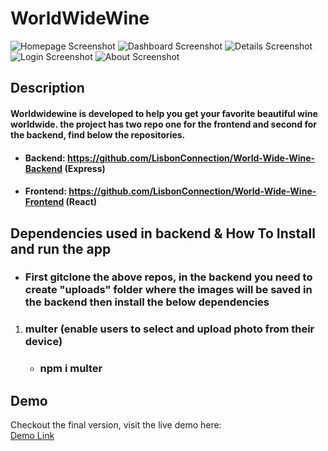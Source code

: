 # WorldWideWine

![Homepage Screenshot](/world-wide-wine-frontend/src/assets/winehomepage.png)
![Dashboard Screenshot](/world-wide-wine-frontend/src/assets/wineDashboard.png)
![Details Screenshot](/world-wide-wine-frontend/src/assets/wineDetailspage.png)
![Login Screenshot](/world-wide-wine-frontend/src/assets/wineLoginpage.png)
![About Screenshot](/world-wide-wine-frontend/src/assets/wineAboupage.png)

## Description

#### Worldwidewine is developed to help you get your favorite beautiful wine worldwide. the project has two repo one for the frontend and second for the backend, find below the repositories.

  - #### Backend: https://github.com/LisbonConnection/World-Wide-Wine-Backend (Express)
  - #### Frontend: https://github.com/LisbonConnection/World-Wide-Wine-Frontend (React)

## Dependencies used in backend & How To Install and run the app

- ### First gitclone the above repos, in the backend you need to create "uploads" folder where the images will be saved in the backend then install the below dependencies

1. ### multer (enable users to select and upload photo from their device)
   - ### npm i multer
   

## Demo

Checkout the final version, visit the live demo here:<br>
[Demo Link](https://worldwidewine.netlify.app)